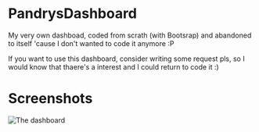 # PandrysDashboard
My very own dashboad, coded from scrath (with Bootsrap) and abandoned to itself 'cause I don't wanted to code it anymore :P

If you want to use this dashboard, consider writing some request pls, so I would know that thaere's a interest and I could return to code it :)

# Screenshots
![The dashboard](http://i.imgur.com/OOFt7OR.png)
